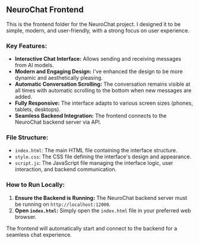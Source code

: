 ## NeuroChat Frontend

This is the frontend folder for the NeuroChat project. I designed it to be simple, modern, and user-friendly, with a strong focus on user experience.

### Key Features:

*   **Interactive Chat Interface:** Allows sending and receiving messages from AI models.
*   **Modern and Engaging Design:** I've enhanced the design to be more dynamic and aesthetically pleasing.
*   **Automatic Conversation Scrolling:** The conversation remains visible at all times with automatic scrolling to the bottom when new messages are added.
*   **Fully Responsive:** The interface adapts to various screen sizes (phones, tablets, desktops).
*   **Seamless Backend Integration:** The frontend connects to the NeuroChat backend server via API.

### File Structure:

*   `index.html`: The main HTML file containing the interface structure.
*   `style.css`: The CSS file defining the interface's design and appearance.
*   `script.js`: The JavaScript file managing the interface logic, user interaction, and backend communication.

### How to Run Locally:

1.  **Ensure the Backend is Running:** The NeuroChat backend server must be running on `http://localhost:12000`.
2.  **Open `index.html`:** Simply open the `index.html` file in your preferred web browser.

The frontend will automatically start and connect to the backend for a seamless chat experience.

